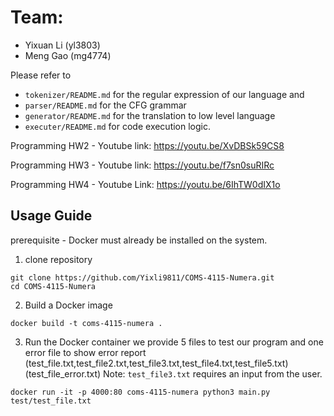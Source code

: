 # Team:
* Yixuan Li (yl3803)
* Meng Gao (mg4774)

Please refer to 
- `tokenizer/README.md` for the regular expression of our language and 
- `parser/README.md` for the CFG grammar
- `generator/README.md` for the translation to low level language
- `executer/README.md` for code execution logic.

Programming HW2 - Youtube link: https://youtu.be/XvDBSk59CS8

Programming HW3 - Youtube link: https://youtu.be/f7sn0suRIRc

Programming HW4 - Youtube Link: https://youtu.be/6IhTW0dIX1o

## Usage Guide

prerequisite 
    - Docker must already be installed on the system.

1. clone repository
```
git clone https://github.com/Yixli9811/COMS-4115-Numera.git 
cd COMS-4115-Numera
```

2. Build a Docker image
```
docker build -t coms-4115-numera .
```
3. Run the Docker container
    we provide 5 files to test our program and one error file to show error report  
    (test_file.txt,test_file2.txt,test_file3.txt,test_file4.txt,test_file5.txt) (test_file_error.txt)
Note: `test_file3.txt` requires an input from the user.
```
docker run -it -p 4000:80 coms-4115-numera python3 main.py test/test_file.txt
```
